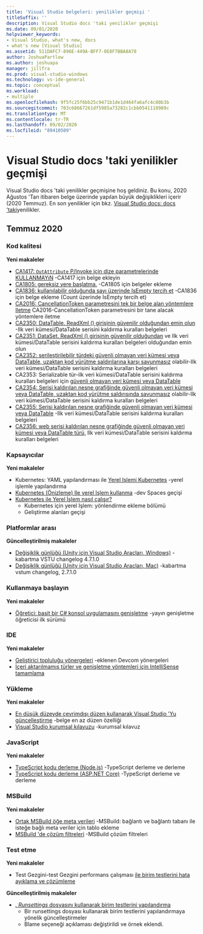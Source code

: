 ```yaml
---
title: 'Visual Studio belgeleri: yenilikler geçmişi '
titleSuffix: ''
description: Visual Studio docs 'taki yenilikler geçmişi
ms.date: 09/01/2020
helpviewer_keywords:
- Visual Studio, what's new, docs
- what's new [Visual Studio]
ms.assetid: 511DAFC7-896E-449A-BFF7-0E8F7BBA8A78
author: JoshuaPartlow
ms.author: joshuapa
manager: jillfra
ms.prod: visual-studio-windows
ms.technology: vs-ide-general
ms.topic: conceptual
ms.workload:
- multiple
ms.openlocfilehash: 9f5fc25f6bb25c9471b1de1d464fa6afc4c80b3b
ms.sourcegitcommit: 703c68667261df5985a73282c1cbb0541118989c
ms.translationtype: MT
ms.contentlocale: tr-TR
ms.lasthandoff: 09/02/2020
ms.locfileid: "89410509"
---
```

# <a name="history-of-whats-new-in-visual-studio-docs"></a>Visual Studio docs 'taki yenilikler geçmişi

Visual Studio docs 'taki yenilikler geçmişine hoş geldiniz. Bu konu, 2020 Ağustos 'Tan itibaren belge üzerinde yapılan büyük değişiklikleri içerir (2020 Temmuz). En son yenilikler için bkz. [Visual Studio docs: docs 'taki](whats-new-visual-studio-docs.md)yenilikler.

## <a name="july-2020"></a>Temmuz 2020
### <a name="code-quality"></a>Kod kalitesi

**Yeni makaleler**

- [CA1417: `OutAttribute` P/Invoke için dize parametrelerinde KULLANMAYıN](/visualstudio/code-quality/ca1417) -CA1417 için belge ekleyin
- [CA1805: gereksiz yere başlatma.](/visualstudio/code-quality/ca1805) -CA1805 için belgeler ekleme
- [CA1836: kullanılabilir olduğunda sayı üzerinde IsEmpty tercih et](/visualstudio/code-quality/ca1836) -CA1836 için belge ekleme (Count üzerinde IsEmpty tercih et)
- [CA2016: CancellationToken parametresini tek bir belge alan yöntemlere Iletme](/visualstudio/code-quality/ca2016) CA2016-CancellationToken parametresini bir tane alacak yöntemlere iletme
- [CA2350: DataTable. ReadXml () girişinin güvenilir olduğundan emin olun](/visualstudio/code-quality/ca2350) -Ilk veri kümesi/DataTable serisini kaldırma kuralları belgeleri
- [CA2351: DataSet. ReadXml () girişinin güvenilir olduğundan](/visualstudio/code-quality/ca2351) ve Ilk veri kümesi/DataTable serisini kaldırma kuralları belgeleri olduğundan emin olun
- [CA2352: serileştirilebilir türdeki güvenli olmayan veri kümesi veya DataTable, uzaktan kod yürütme saldırılarına karşı savunmasız](/visualstudio/code-quality/ca2352) olabilir-Ilk veri kümesi/DataTable serisini kaldırma kuralları belgeleri
- CA2353: Serializable tür-ilk veri kümesi/DataTable serisini kaldırma kuralları belgeleri için [güvenli olmayan veri kümesi veya DataTable](/visualstudio/code-quality/ca2353)
- [CA2354: Serisi kaldırılan nesne grafiğinde güvenli olmayan veri kümesi veya DataTable, uzaktan kod yürütme saldırısında savunmasız](/visualstudio/code-quality/ca2354) olabilir-Ilk veri kümesi/DataTable serisini kaldırma kuralları belgeleri
- [CA2355: Serisi kaldırılan nesne grafiğinde güvenli olmayan veri kümesi veya DataTable](/visualstudio/code-quality/ca2355) -Ilk veri kümesi/DataTable serisini kaldırma kuralları belgeleri
- [CA2356: web serisi kaldırılan nesne grafiğinde güvenli olmayan veri kümesi veya DataTable türü,](/visualstudio/code-quality/ca2356) Ilk veri kümesi/DataTable serisini kaldırma kuralları belgeleri

### <a name="containers"></a>Kapsayıcılar

**Yeni makaleler**

- Kubernetes: YAML yapılandırması ile [Yerel Işlemi Kubernetes](/visualstudio/containers/configure-local-process-with-kubernetes) -yerel işlemle yapılandırma
- [Kubernetes (Önizleme) Ile yerel Işlem kullanma](/visualstudio/containers/local-process-kubernetes) -dev Spaces geçişi
- [Kubernetes ile Yerel İşlem nasıl çalışır?](/visualstudio/containers/overview-local-process-kubernetes)
  - Kubernetes için yerel Işlem: yönlendirme ekleme bölümü
  - Geliştirme alanları geçişi

### <a name="cross-platform"></a>Platformlar arası

**Güncelleştirilmiş makaleler**

- [Değişiklik günlüğü (Unity için Visual Studio Araçları, Windows)](/visualstudio/cross-platform/change-log-visual-studio-tools-for-unity) -kabartma VSTU changelog 4.7.1.0
- [Değişiklik günlüğü (Unity için Visual Studio Araçları, Mac)](/visualstudio/cross-platform/change-log-visual-studio-tools-for-unity-mac) -kabartma vstum changelog, 2.7.1.0

### <a name="get-started"></a>Kullanmaya başlayın

**Yeni makaleler**

- [Öğretici: basit bir C# konsol uygulamasını genişletme](/visualstudio/get-started/csharp/tutorial-console-part-2) -yayın genişletme öğreticisi ilk sürümü

### <a name="ide"></a>IDE

**Yeni makaleler**

- [Geliştirici topluluğu yönergeleri](/visualstudio/ide/developer-community-guidelines) -eklenen Devcom yönergeleri
- [İçeri aktarılmamış türler ve genişletme yöntemleri için IntelliSense tamamlama](/visualstudio/ide/reference/intellisense-completion-unimported-types-extension-methods)

### <a name="install"></a>Yükleme

**Yeni makaleler**

- [En düşük düzeyde çevrimdışı düzen kullanarak Visual Studio 'Yu güncelleştirme](/visualstudio/install/update-minimal-layout) -belge en az düzen özelliği
- [Visual Studio kurumsal kılavuzu](/visualstudio/install/visual-studio-enterprise-guide) -kurumsal kılavuz

### <a name="javascript"></a>JavaScript

**Yeni makaleler**

- [TypeScript kodu derleme (Node.js)](/visualstudio/javascript/compile-typescript-code-npm) -TypeScript derleme ve derleme
- [TypeScript kodu derleme (ASP.NET Core)](/visualstudio/javascript/compile-typescript-code-nuget) -TypeScript derleme ve derleme

### <a name="msbuild"></a>MSBuild

**Yeni makaleler**

- [Ortak MSBuild öğe meta verileri](/visualstudio/msbuild/common-msbuild-item-metadata) -MSBuild: bağlantı ve bağlantı tabanı ile isteğe bağlı meta veriler için tablo ekleme
- [MSBuild 'de çözüm filtreleri](/visualstudio/msbuild/solution-filters) -MSBuild çözüm filtreleri

### <a name="test"></a>Test etme

**Yeni makaleler**

- Test Gezgini-test Gezgini performans çalışması [ile birim testlerini hata ayıklama ve çözümleme](/visualstudio/test/debug-unit-tests-with-test-explorer)

**Güncelleştirilmiş makaleler**

- [*. Runsettings* dosyasını kullanarak birim testlerini yapılandırma](/visualstudio/test/configure-unit-tests-by-using-a-dot-runsettings-file)
  - Bir runsettings dosyası kullanarak birim testlerini yapılandırmaya yönelik güncelleştirmeler
  - Blame seçeneği açıklaması değiştirildi ve örnek eklendi.